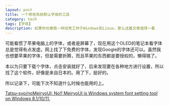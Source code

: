```yaml
---
layout: post
title: 一个修改系统默认字体的工具
category: tech
tags: [字体]
description: 如果你也像我一样经常工作于Windows和Linux，那么这篇文章值得一看
---
```


可能看惯了苹果电脑上的字体，或者是屏幕了，现在用这个OLED的笔记本看字体总是觉得有点发虚。网上找了下免费的字体，发现Google的字体还可以。虽然我也想要苹果的字体，但是需要折腾，而且苹果的东西都是要授权的，懒得搞了。

本以为只要下载个字体，点击安装就好了，后来发现要在各种地方进行设置，所以找了这个软件，好像是来自日本的。用了下，挺好的。

所以记录下，可能下次不知道什么时候也能用的上。

[Tatsu-syo/noMeiryoUI: No!! MeiryoUI is Windows system font setting tool on Windows 8.1/10/11.](https://github.com/Tatsu-syo/noMeiryoUI)
